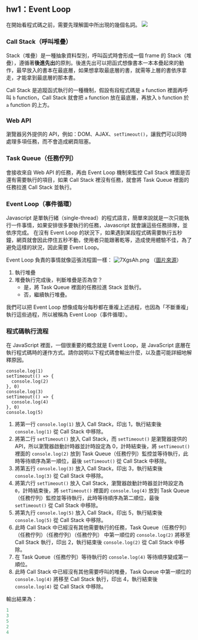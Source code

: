 ## hw1：Event Loop
在開始看程式碼之前，需要先理解圖中所出現的幾個名詞。
![](https://imgpile.com/images/7Xyyuu.png)

### Call Stack（呼叫堆疊）
Stack（堆疊）是一種抽象資料型別，呼叫函式時會形成一個 frame 的 Stack（堆疊），遵循著**後進先出**的原則。後進先出可以把函式想像書本一本本疊起來的動作，最早放入的書本在最底層，如果想拿取最底層的書，就需等上層的書依序拿走，才能拿到最底層的那本書。

Call Stack 是追蹤函式執行的一種機制，假設有段程式碼是 `a` function 裡面再呼叫 `b` function，Call Stack 就會把 `a` function 放在最底層，再放入 `b` function 於 `a` function 的上方。 

### Web API
瀏覽器另外提供的 API，例如：DOM、AJAX、`setTimeout()`，讓我們可以同時處理多項任務，而不會造成網頁阻塞。

### Task Queue（任務佇列）
會接收來自 Web API 的任務，再由 Event Loop 機制來監控 Call Stack 裡面是否還有需要執行的項目，如果 Call Stack 裡沒有任務，就會將 Task Queue 裡面的任務拉進 Call Stack 並執行。

### Event Loop（事件循環）
Javascript 是單執行緒（single-thread）的程式語言，簡單來說就是一次只能執行一件事情，如果安排很多要執行的任務，Javascript 就會讓這些任務排隊，並依序完成。
在沒有 Event Loop 的狀況下，如果遇到某段程式碼需要執行五秒鐘，網頁就會因此停住五秒不動，使用者只能跟著乾等，造成使用體驗不佳，為了避免這樣的狀況，因此需要 Event Loop。

Event Loop 負責的事情就像這張流程圖一樣：
![7XgsAh.png](https://imgpile.com/images/7XgsAh.png)
（[圖片來源](https://ithelp.ithome.com.tw/articles/10214017)）

1. 執行堆疊
2. 堆疊執行完成後，判斷堆疊是否為空？
    - 是，將 Task Queue 裡面的任務拉進 Stack 並執行。
    - 否，繼續執行堆疊。

我們可以把 Event Loop 想像成每分每秒都在重複上述過程，也因為「不斷重複」執行這些過程，所以被稱為 Event Loop（事件循環）。

### 程式碼執行流程
在 JavaScript 裡面，一個很重要的概念就是 Event Loop，是 JavaScript 底層在執行程式碼時的運作方式。請你說明以下程式碼會輸出什麼，以及盡可能詳細地解釋原因。
```javascript=
console.log(1)
setTimeout(() => {
  console.log(2)
}, 0)
console.log(3)
setTimeout(() => {
  console.log(4)
}, 0)
console.log(5)
```

1. 將第一行 `console.log(1)` 放入 Call Stack，印出 1，執行結束後 `console.log(1)` 從 Call Stack 中移除。
2. 將第二行 `setTimeout()`  放入 Call Stack，而 `setTimeout()` 是瀏覽器提供的 API，所以瀏覽器啟動計時器並計時設定為 0，計時結束後，將 `setTimeout()` 裡面的 `console.log(2)` 放到 Task Queue（任務佇列）監控並等待執行，此時等待順序為第一順位，最後 `setTimeout()` 從 Call Stack 中移除。
3. 將第五行 `console.log(3)` 放入 Call Stack，印出 3，執行結束後 `console.log(3)` 從 Call Stack 中移除。
4. 將第六行 `setTimeout()` 放入 Call Stack，瀏覽器啟動計時器並計時設定為 `0`，計時結束後，將 `setTimeout()` 裡面的 `console.log(4)` 放到 Task Queue（任務佇列）監控並等待執行，此時等待順序為第二順位，最後 `setTimeout()` 從 Call Stack 中移除。
5. 將第九行 `console.log(5)` 放入 Call Stack，印出 5，執行結束後 `console.log(5)` 從 Call Stack 中移除。
6. 此時 Call Stack 中已經沒有其他需要執行的任務，Task Queue（任務佇列）（任務佇列）（任務佇列）（任務佇列）   中第一順位的 `console.log(2)` 將移至 Call Stack 執行，印出 2，執行結束後 `console.log(2)` 從 Call Stack 中移除。
7. 在 Task Queue（任務佇列）等待執行的 `console.log(4)` 等待順序變成第一順位。
8. 此時 Call Stack 中已經沒有其他需要呼叫的堆疊，Task Queue 中第一順位的 `console.log(4)` 將移至 Call Stack 執行，印出 4，執行結束後 `console.log(4)` 從 Call Stack 中移除。

輸出結果為：
```javascript
1
3
5
2
4
```
